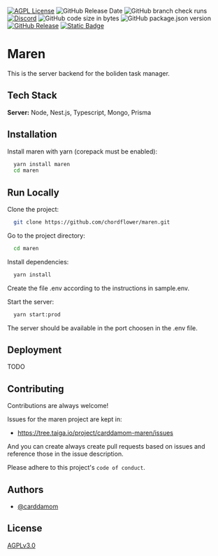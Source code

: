 
[![AGPL License](https://img.shields.io/badge/license-AGPL-blue.svg?style=for-the-badge)](http://www.gnu.org/licenses/agpl-3.0) ![GitHub Release Date](https://img.shields.io/github/release-date/chordflower/maren?display_date=created_at&style=for-the-badge) ![GitHub branch check runs](https://img.shields.io/github/check-runs/chordflower/maren/develop?style=for-the-badge) [![Discord](https://img.shields.io/discord/1240686039006449674?style=for-the-badge)](https://discord.gg/n5wzHdPKjf) ![GitHub code size in bytes](https://img.shields.io/github/languages/code-size/chordflower/maren?style=for-the-badge) ![GitHub package.json version](https://img.shields.io/github/package-json/v/chordflower/maren?style=for-the-badge) [![GitHub Release](https://img.shields.io/github/v/release/chordflower/maren?include_prereleases&sort=semver&style=for-the-badge)](https://github.com/chordflower/maren/releases) [![Static Badge](https://img.shields.io/badge/Issues%20tracked%20by-Taiga-Green?style=for-the-badge)
](https://tree.taiga.io/project/carddamom-maren/issues)

# Maren

This is the server backend for the boliden task manager.

## Tech Stack

**Server:** Node, Nest.js, Typescript, Mongo, Prisma

## Installation

Install maren with yarn (corepack must be enabled):

```bash
  yarn install maren
  cd maren
```

## Run Locally

Clone the project:

```bash
  git clone https://github.com/chordflower/maren.git
```

Go to the project directory:

```bash
  cd maren
```

Install dependencies:

```bash
  yarn install
```

Create the file .env according to the instructions in sample.env.

Start the server:

```bash
  yarn start:prod
```

The server should be available in the port choosen in the .env file.

## Deployment

TODO

## Contributing

Contributions are always welcome!

Issues for the maren project are kept in:

- https://tree.taiga.io/project/carddamom-maren/issues

And you can create always create pull requests based on issues and reference those in the issue description.

Please adhere to this project's `code of conduct`.

## Authors

- [@carddamom](https://www.github.com/carddamom)

## License

[AGPLv3.0](https://www.gnu.org/licenses/agpl-3.0.en.html)
